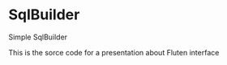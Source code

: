 SqlBuilder
==========

Simple SqlBuilder

This is the sorce code for a presentation about Fluten interface